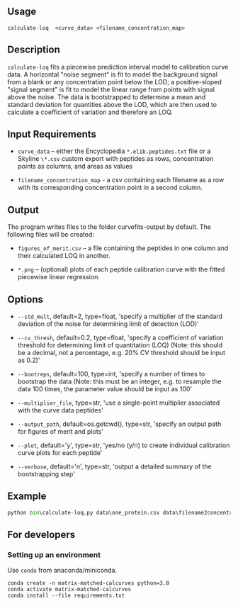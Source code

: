 ## Usage

`calculate-loq  <curve_data> <filename_concentration_map>`


## Description

`calculate-loq` fits a piecewise prediction interval model to calibration
curve data. A horizontal "noise segment" is fit to model the background
signal from a blank or any concentration point below the LOD;
a positive-sloped "signal segment" is fit to model the linear range
from points with signal above the noise. The data is bootstrapped to
determine a mean and standard deviation for quantities above the LOD,
which are then used to calculate a coefficient of variation and
therefore an LOQ.


## Input Requirements

- `curve_data` – either the Encyclopedia `*.elib.peptides.txt` file or a
Skyline `\*.csv` custom export with peptides as rows, concentration
points as columns, and areas as values

- `filename_concentration_map` - a csv containing each filename as a row
with its corresponding concentration point in a second column.


## Output

The program writes files to the folder curvefits-output by default.
The following files will be created:

- `figures_of_merit.csv` – a file containing the peptides in one column
and their calculated LOQ in another.

- `*.png` – (optional) plots of each peptide calibration curve with the
fitted piecewise linear regression.

## Options

- `--std_mult`, default=2, type=float,
'specify a multiplier of the standard deviation of the noise for
determining limit of detection (LOD)'

- `--cv_thresh`, default=0.2, type=float,
'specify a coefficient of variation threshold for determining limit of
quantitation (LOQ) (Note: this should be a decimal, not a percentage,
e.g. 20% CV threshold should be input as 0.2)'

- `--bootreps`, default=100, type=int,
'specify a number of times to bootstrap the data (Note: this must be an
integer, e.g. to resample the data 100 times, the parameter value
should be input as 100'

- `--multiplier_file`, type=str,
'use a single-point multiplier associated with the curve data peptides'

- `--output_path`, default=os.getcwd(), type=str,
'specify an output path for figures of merit and plots'

- `--plot`, default='y', type=str,
'yes/no (y/n) to create individual calibration curve plots for each
peptide'

- `--verbose`, default='n', type=str,
'output a detailed summary of the bootstrapping step'


## Example

```python
python bin\calculate-loq.py data\one_protein.csv data\filename2concentration.csv --multiplier_file data\multiplier_file.csv
```

## For developers

### Setting up an environment

Use `conda` from anaconda/miniconda.

```shell
conda create -n matrix-matched-calcurves python=3.8
conda activate matrix-matched-calcurves
conda install --file requirements.txt
```